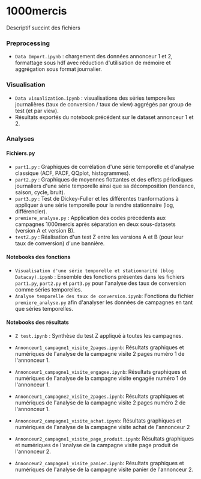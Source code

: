 # 1000mercis

Descriptif succint des fichiers

### Preprocessing

+ `Data Import.ipynb` : chargement des données annonceur 1 et 2, formattage sous hdf avec réduction d'utilisation de mémoire et aggrégation sous format journalier.

### Visualisation
+ `Data visualization.ipynb` : visualisations des séries temporelles journalières (taux de conversion / taux de view) aggrégés par group de test (et par view).
+ Résultats exportés du notebook précédent sur le dataset annonceur 1 et 2.

### Analyses

#### Fichiers.py
+ `part1.py` : Graphiques de corrélation d'une série temporelle et d'analyse classique (ACF, PACF, QQplot, histogrammes).
+ `part2.py` : Graphiques de moyennes flottantes et des effets périodiques journaliers d'une série temporelle ainsi que sa décomposition (tendance, saison, cycle, bruit).
+ `part3.py` : Test de Dickey-Fuller et les différentes tranformations à appliquer à une série temporelle pour la rendre stationnaire (log, différencier).
+ `premiere_analyse.py` : Application des codes précédents aux campagnes 1000mercis après séparation en deux sous-datasets (version A et version B).
+ `testZ.py` :  Réalisation d'un test Z entre les versions A et B (pour leur taux de conversion) d'une bannière.

#### Notebooks des fonctions
+ `Visualisation d'une série temporelle et stationnarité (blog Datacay).ipynb` : Ensemble des fonctions présentes dans les fichiers `part1.py`, `part2.py` et `part3.py` pour l'analyse des taux de conversion comme séries temporelles.
+ `Analyse temporelle des taux de conversion.ipynb`: Fonctions du fichier `premiere_analyse.py` afin d'analyser les données de campagnes en tant que séries temporelles.

#### Notebooks des résultats
+ `Z test.ipynb` : Synthèse du test Z appliqué à toutes les campagnes.
+ `Annonceur1_campagne1_visite_2pages.ipynb`: Résultats graphiques et numériques de l'analyse de la campagne visite 2 pages numéro 1 de l'annonceur 1.
+ `Annonceur1_campagne1_visite_engagee.ipynb`: Résultats graphiques et numériques de l'analyse de la campagne visite engagée numéro 1 de l'annonceur 1.
+ `Annonceur1_campagne2_visite_2pages.ipynb`: Résultats graphiques et numériques de l'analyse de la campagne visite 2 pages numéro 2 de l'annonceur 1.

+ `Annonceur2_campagne1_visite_achat.ipynb`: Résultats graphiques et numériques de l'analyse de la campagne visite achat de l'annonceur 2
+ `Annonceur2_campagne1_visite_page_produit.ipynb`: Résultats graphiques et numériques de l'analyse de la campagne visite page produit de l'annonceur 2.
+ `Annonceur2_campagne1_visite_panier.ipynb`: Résultats graphiques et numériques de l'analyse de la campagne visite panier de l'annonceur 2.
